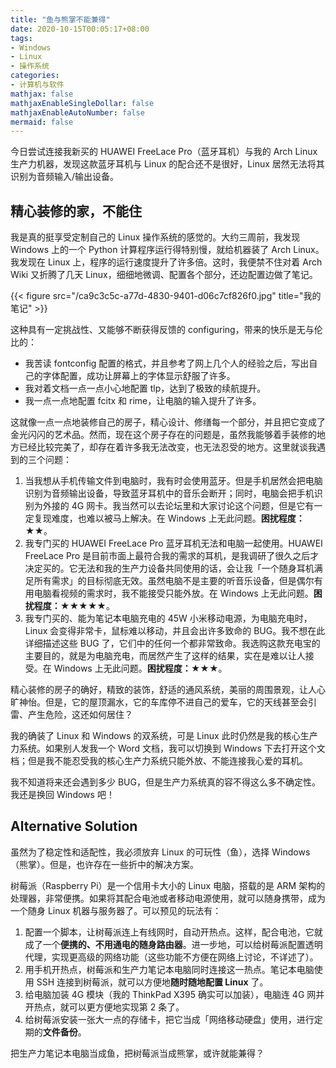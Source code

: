 ```yaml
---
title: "鱼与熊掌不能兼得"
date: 2020-10-15T00:05:17+08:00
tags:
- Windows
- Linux
- 操作系统
categories:
- 计算机与软件
mathjax: false
mathjaxEnableSingleDollar: false
mathjaxEnableAutoNumber: false
mermaid: false
---
```


今日尝试连接我新买的 HUAWEI FreeLace Pro（蓝牙耳机）与我的 Arch Linux 生产力机器，发现这款蓝牙耳机与 Linux 的配合还不是很好，Linux 居然无法将其识别为音频输入/输出设备。

<!--more-->

## 精心装修的家，不能住

我是真的挺享受定制自己的 Linux 操作系统的感觉的。大约三周前，我发现 Windows 上的一个 Python 计算程序运行得特别慢，就给机器装了 Arch Linux。我发现在 Linux 上，程序的运行速度提升了许多倍。这时，我便禁不住对着 Arch Wiki 又折腾了几天 Linux，细细地微调、配置各个部分，还边配置边做了笔记。

{{< figure src="/ca9c3c5c-a77d-4830-9401-d06c7cf826f0.jpg" title="我的笔记" >}}

这种具有一定挑战性、又能够不断获得反馈的 configuring，带来的快乐是无与伦比的：

- 我苦读 fontconfig 配置的格式，并且参考了网上几个人的经验之后，写出自己的字体配置，成功让屏幕上的字体显示舒服了许多。
- 我对着文档一点一点小心地配置 tlp，达到了极致的续航提升。
- 我一点一点地配置 fcitx 和 rime，让电脑的输入提升了许多。

这就像一点一点地装修自己的房子，精心设计、修缮每一个部分，并且把它变成了金光闪闪的艺术品。然而，现在这个房子存在的问题是，虽然我能够着手装修的地方已经比较完美了，却存在着许多我无法改变，也无法忍受的地方。这里就谈我遇到的三个问题：

1. 当我想从手机传输文件到电脑时，我有时会使用蓝牙。但是手机居然会把电脑识别为音频输出设备，导致蓝牙耳机中的音乐会断开；同时，电脑会把手机识别为外接的 4G 网卡。我当然可以去论坛里和大家讨论这个问题，但是它有一定复现难度，也难以被马上解决。在 Windows 上无此问题。**困扰程度：★★**。
2. 我专门买的 HUAWEI FreeLace Pro 蓝牙耳机无法和电脑一起使用。HUAWEI FreeLace Pro 是目前市面上最符合我的需求的耳机，是我调研了很久之后才决定买的。它无法和我的生产力设备共同使用的话，会让我「一个随身耳机满足所有需求」的目标彻底无效。虽然电脑不是主要的听音乐设备，但是偶尔有用电脑看视频的需求时，我不能接受只能外放。在 Windows 上无此问题。**困扰程度：★★★★★**。
3. 我专门买的、能为笔记本电脑充电的 45W 小米移动电源，为电脑充电时，Linux 会变得非常卡，鼠标难以移动，并且会出许多致命的 BUG。我不想在此详细描述这些 BUG 了，它们中的任何一个都非常致命。我选购这款充电宝的主要目的，就是为电脑充电，而居然产生了这样的结果，实在是难以让人接受。在 Windows 上无此问题。**困扰程度：★★★**。

精心装修的房子的确好，精致的装饰，舒适的通风系统，美丽的周围景观，让人心旷神怡。但是，它的屋顶漏水，它的车库停不进自己的爱车，它的天线甚至会引雷、产生危险，这还如何居住？

我的确装了 Linux 和 Windows 的双系统，可是 Linux 此时仍然是我的核心生产力系统。如果别人发我一个 Word 文档，我可以切换到 Windows 下去打开这个文档；但是我不能忍受我的核心生产力系统只能外放、不能连接我心爱的耳机。

我不知道将来还会遇到多少 BUG，但是生产力系统真的容不得这么多不确定性。我还是换回 Windows 吧！

## Alternative Solution

虽然为了稳定性和适配性，我必须放弃 Linux 的可玩性（鱼），选择 Windows（熊掌）。但是，也许存在一些折中的解决方案。

树莓派（Raspberry Pi）是一个信用卡大小的 Linux 电脑，搭载的是 ARM 架构的处理器，非常便携。如果将其配合电池或者移动电源使用，就可以随身携带，成为一个随身 Linux 机器与服务器了。可以预见的玩法有：

1. 配置一个脚本，让树莓派连上有线网时，自动开热点。这样，配合电池，它就成了一个**便携的、不用通电的随身路由器**。进一步地，可以给树莓派配置透明代理，实现更高级的网络功能（这些功能不方便在网络上讨论，不详述了）。
2. 用手机开热点，树莓派和生产力笔记本电脑同时连接这一热点。笔记本电脑使用 SSH 连接到树莓派，就可以方便地**随时随地配置 Linux** 了。
3. 给电脑加装 4G 模块（我的 ThinkPad X395 确实可以加装），电脑连 4G 网并开热点，就可以更方便地实现第 2 条了。
4. 给树莓派安装一张大一点的存储卡，把它当成「网络移动硬盘」使用，进行定期的**文件备份**。

把生产力笔记本电脑当成鱼，把树莓派当成熊掌，或许就能兼得？
